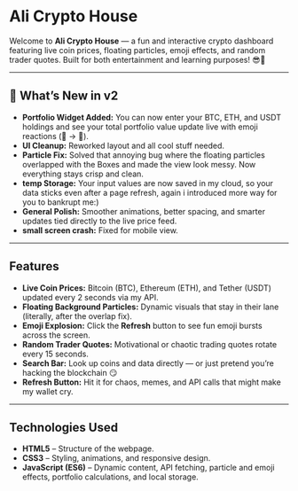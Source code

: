 # Ali Crypto House

Welcome to **Ali Crypto House** — a fun and interactive crypto dashboard featuring live coin prices, floating particles, emoji effects, and random trader quotes. Built for both entertainment and learning purposes! 😎💸

---

## 🚀 What’s New in v2

- **Portfolio Widget Added:** You can now enter your BTC, ETH, and USDT holdings and see your total portfolio value update live with emoji reactions (🫠 → 🤑).  
- **UI Cleanup:** Reworked layout and all cool stuff needed.  
- **Particle Fix:** Solved that annoying bug where the floating particles overlapped with the Boxes and made the view look messy. Now everything stays crisp and clean.  
- **temp Storage:** Your input values are now saved in my cloud, so your data sticks even after a page refresh, again i introduced more way for you to bankrupt me:) 
- **General Polish:** Smoother animations, better spacing, and smarter updates tied directly to the live price feed.
- **small screen crash:** Fixed for mobile view.


---

## Features

- **Live Coin Prices:** Bitcoin (BTC), Ethereum (ETH), and Tether (USDT) updated every 2 seconds via my API.  
- **Floating Background Particles:** Dynamic visuals that stay in their lane (literally, after the overlap fix).  
- **Emoji Explosion:** Click the **Refresh** button to see fun emoji bursts across the screen.  
- **Random Trader Quotes:** Motivational or chaotic trading quotes rotate every 15 seconds.  
- **Search Bar:** Look up coins and data directly — or just pretend you’re hacking the blockchain 😏  
- **Refresh Button:** Hit it for chaos, memes, and API calls that might make my wallet cry.  

---

## Technologies Used

- **HTML5** – Structure of the webpage.  
- **CSS3** – Styling, animations, and responsive design.  
- **JavaScript (ES6)** – Dynamic content, API fetching, particle and emoji effects, portfolio calculations, and local storage.  
